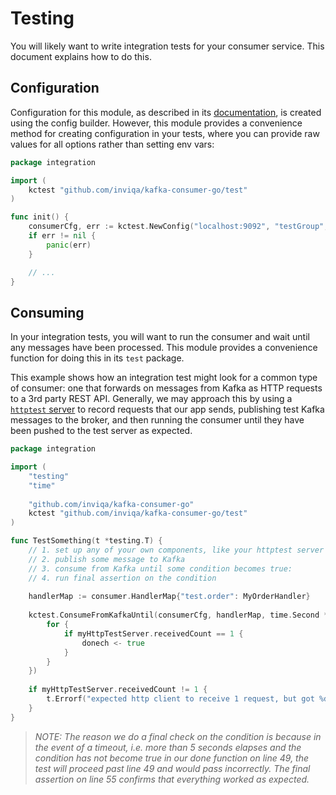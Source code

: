 # Testing

You will likely want to write integration tests for your consumer service. This document explains how to do this.

## Configuration

Configuration for this module, as described in its [documentation](/tools/docs/configuration.md), is created using the config builder. However, this module provides a convenience method for creating configuration in your tests, where you can provide raw values for all options rather than setting env vars:

```go
package integration

import (
	kctest "github.com/inviqa/kafka-consumer-go/test"
)

func init() {
	consumerCfg, err := kctest.NewConfig("localhost:9092", "testGroup", []string{"test.order,test.payment"}, []int{1, 2})
	if err != nil {
		panic(err)
	}

	// ...
}
```

## Consuming

In your integration tests, you will want to run the consumer and wait until any messages have been processed. This module provides a convenience function for doing this in its `test` package.

This example shows how an integration test might look for a common type of consumer: one that forwards on messages from Kafka as HTTP requests to a 3rd party REST API. Generally, we may approach this by using a [`httptest` server](https://pkg.go.dev/net/http/httptest#example-Server) to record requests that our app sends, publishing test Kafka messages to the broker, and then running the consumer until they have been pushed to the test server as expected.

```go
package integration

import (
	"testing"
	"time"
	
	"github.com/inviqa/kafka-consumer-go"
	kctest "github.com/inviqa/kafka-consumer-go/test"
)

func TestSomething(t *testing.T) {
	// 1. set up any of your own components, like your httptest server to mock your 3rd party API
	// 2. publish some message to Kafka
	// 3. consume from Kafka until some condition becomes true:
	// 4. run final assertion on the condition
	
	handlerMap := consumer.HandlerMap{"test.order": MyOrderHandler} 
	
	kctest.ConsumeFromKafkaUntil(consumerCfg, handlerMap, time.Second * 5, func(donech chan<- bool) {
		for {
			if myHttpTestServer.receivedCount == 1 {
				donech <- true
			}
		}
	})
	
	if myHttpTestServer.receivedCount != 1 {
		t.Errorf("expected http client to receive 1 request, but got %d instead", myHttpTestServer.receivedCount)
	}
}
```

>_NOTE: The reason we do a final check on the condition is because in the event of a timeout, i.e. more than 5 seconds elapses and the condition has not become true in our done function on line 49, the test will proceed past line 49 and would pass incorrectly. The final assertion on line 55 confirms that everything worked as expected._